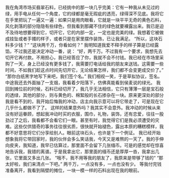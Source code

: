 我在角湾市场买翡翠石料，已经挑中的那一块几乎完美：它有一种我从未见过的绿，用手电从任何一个角度，它的绿都是毫无瑕疵的透亮，绿得深不见底。我将它在手里把玩了一遍又一遍：如果只是用肉眼看，它就是一块平平无奇的黄色石料，风化剥落的部分隐隐有些绿色，但我看到那藏不住的绿色就要裸露出来。我已是迫不及待地想要得到它，切开它，它的内部一定，一定也是完美的绿。我想着它被做成挂坠或者手镯的样子，或者只是在家里摆作装饰，已让我满足。
“所以，这块石料多少钱？”
“这块两千万，你看如何？”
我明知道我爱不释手的样子算是已经露馅，不过我还是决定冲动一番，说：
“好，两千万。不过我有一个要求，我想先去切开它再付款。不用担心，我已经答应了你，我就不会不付钱。我已经在市场里采购了一天，身上已经没有更多钱了，我需要打电话给我的朋友来送钱。这需要一些时间，不如我们趁这点时间先切开它，无论结果怎样，我们都不会变更成交价了。”
“那你白纸黑字地写下来吧，我们签个名。”
我们相视一笑，于是草拟协议，签名。中途我还去外面抽了一支烟，我看着夕阳落下，仿佛真能看到侯麦说的绿光。
我回到摊位前的时候，石料已经切开了，我几乎无法相信，它只有薄薄一层是宝石般的透绿，其他的部分，则与黄色的、棉絮般的长石掺杂在一块。原来更深处的部分我是看不到的，我开始后悔我的冲动，店主向我示意可以将它带走了，可是现在它几乎什么都做不了了。
这样的结果意外吗？我其实不会意外。我冲动的时候从来没有好运眷顾，想起我冲动时买的衣服，围巾，礼物，装饰，还有恋爱，往往一股劲过了之后，我看都不会看它们一眼。甚至有时，我觉得它们是我必须遭受的灾难。这些仅供猎奇的事务往往很劣质，很快就开始褪色，露出本原的糟糕模样，我都不好意思将它们分享给别人。眼前这块石头，也许是下一个例证。
我已经开始想象我将它带回家时，我的伙伴会多么笑话我，今天又是难熬的一天了。我的手伸向皮夹，我知道，我早已估算过，那里面不会留下几张缅币。可是的感觉却在惊喜地告诉我，我错的离谱。于是我拿出它，那里面的缅币还是厚厚一沓，我拿出几张，它里面又多出几张。
“哦不，我不用等我的朋友了，我原来是带够了钱的“
“那太好啦，我们来清点一下吧。”
两千万，一点没有多，一点也没有少。
等我付完钱准备离开，我看到隔壁的摊位，一块一模一样的石料出现在我的眼前。
